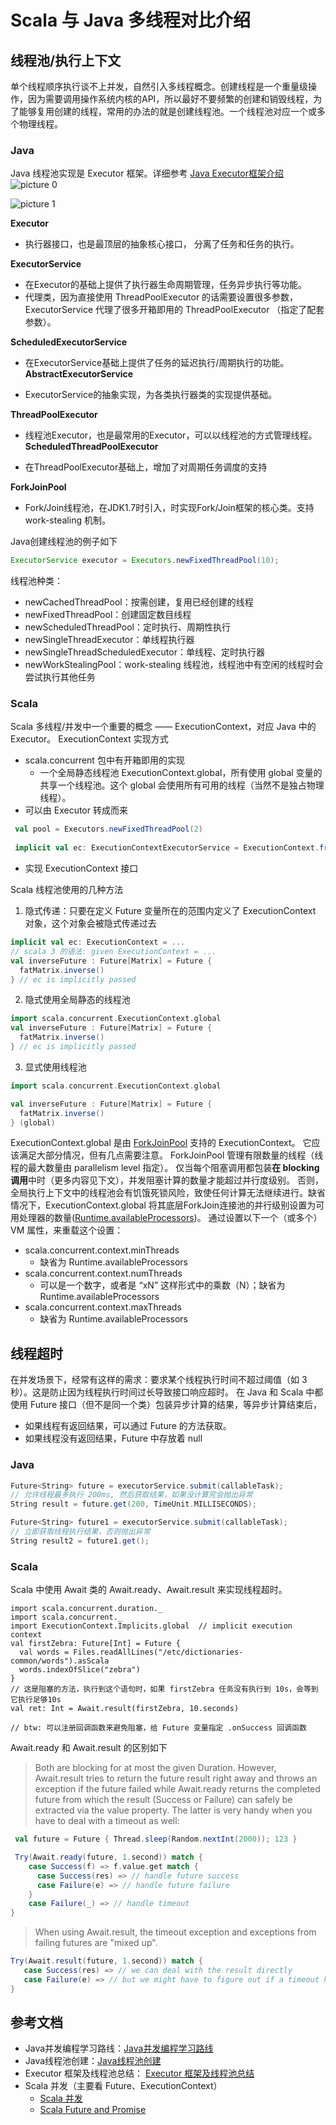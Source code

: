 # Scala 与 Java 多线程对比介绍

## 线程池/执行上下文
单个线程顺序执行谈不上并发，自然引入多线程概念。创建线程是一个重量级操作，因为需要调用操作系统内核的API，所以最好不要频繁的创建和销毁线程，为了能够复用创建的线程，常用的办法的就是创建线程池。一个线程池对应一个或多个物理线程。

### Java
Java 线程池实现是 Executor 框架。详细参考 [Java Executor框架介绍]
![picture 0](../../image/%E5%B9%B6%E5%8F%91/java-executor框架1.png)  

![picture 1](../../image/%E5%B9%B6%E5%8F%91/java-executor框架2.png)  

**Executor**

- 执行器接口，也是最顶层的抽象核心接口， 分离了任务和任务的执行。

**ExecutorService**

- 在Executor的基础上提供了执行器生命周期管理，任务异步执行等功能。
- 代理类，因为直接使用 ThreadPoolExecutor 的话需要设置很多参数，ExecutorService 代理了很多开箱即用的 ThreadPoolExecutor （指定了配套参数）。

**ScheduledExecutorService**

- 在ExecutorService基础上提供了任务的延迟执行/周期执行的功能。
**AbstractExecutorService**

- ExecutorService的抽象实现，为各类执行器类的实现提供基础。

**ThreadPoolExecutor**

- 线程池Executor，也是最常用的Executor，可以以线程池的方式管理线程。
**ScheduledThreadPoolExecutor**

- 在ThreadPoolExecutor基础上，增加了对周期任务调度的支持

**ForkJoinPool**

- Fork/Join线程池，在JDK1.7时引入，时实现Fork/Join框架的核心类。支持 work-stealing 机制。

Java创建线程池的例子如下
```java
ExecutorService executor = Executors.newFixedThreadPool(10);
```
线程池种类：

- newCachedThreadPool：按需创建，复用已经创建的线程
- newFixedThreadPool：创建固定数目线程
- newScheduledThreadPool：定时执行、周期性执行
- newSingleThreadExecutor：单线程执行器
- newSingleThreadScheduledExecutor：单线程、定时执行器
- newWorkStealingPool：work-stealing 线程池，线程池中有空闲的线程时会尝试执行其他任务

### Scala
Scala 多线程/并发中一个重要的概念 —— ExecutionContext，对应 Java 中的 Executor。
ExecutionContext 实现方式

- scala.concurrent 包中有开箱即用的实现
  - 一个全局静态线程池 ExecutionContext.global，所有使用 global 变量的共享一个线程池。这个 global 会使用所有可用的线程（当然不是独占物理线程）。
- 可以由 Executor 转成而来
```scala
 val pool = Executors.newFixedThreadPool(2)
 
 implicit val ec: ExecutionContextExecutorService = ExecutionContext.fromExecutorService(pool)
```
- 实现 ExecutionContext 接口

Scala 线程池使用的几种方法

1. 隐式传递：只要在定义 Future 变量所在的范围内定义了 ExecutionContext 对象，这个对象会被隐式传递过去
```scala
implicit val ec: ExecutionContext = ...
// scala 3 的语法: given ExecutionContext = ...
val inverseFuture : Future[Matrix] = Future {
  fatMatrix.inverse()
} // ec is implicitly passed
```
2. 隐式使用全局静态的线程池
```scala
import scala.concurrent.ExecutionContext.global
val inverseFuture : Future[Matrix] = Future {
  fatMatrix.inverse()
} // ec is implicitly passed
```
3. 显式使用线程池
```scala
import scala.concurrent.ExecutionContext.global

val inverseFuture : Future[Matrix] = Future {
  fatMatrix.inverse()
} (global)
```

ExecutionContext.global 是由 [ForkJoinPool](https://docs.oracle.com/javase/tutorial/essential/concurrency/forkjoin.html) 支持的 ExecutionContext。 它应该满足大部分情况，但有几点需要注意。  ForkJoinPool 管理有限数量的线程（线程的最大数量由 parallelism level 指定）。 仅当每个阻塞调用都包装**在 blocking 调用**中时（更多内容见下文），并发阻塞计算的数量才能超过并行度级别。 否则，全局执行上下文中的线程池会有饥饿死锁风险，致使任何计算无法继续进行。缺省情况下，ExecutionContext.global 将其底层ForkJoin连接池的并行级别设置为可用处理器的数量([Runtime.availableProcessors](https://docs.oracle.com/javase/7/docs/api/java/lang/Runtime.html#availableProcessors%28%29))。 通过设置以下一个（或多个） VM 属性，来重载这个设置：

- scala.concurrent.context.minThreads 
    - 缺省为 Runtime.availableProcessors
- scala.concurrent.context.numThreads 
    - 可以是一个数字，或者是 “xN” 这样形式中的乘数（N）；缺省为 Runtime.availableProcessors
- scala.concurrent.context.maxThreads 
    - 缺省为 Runtime.availableProcessors

## 线程超时
在并发场景下，经常有这样的需求：要求某个线程执行时间不超过阈值（如 3秒）。这是防止因为线程执行时间过长导致接口响应超时。
在 Java 和 Scala 中都使用 Future 接口（但不是同一个类）包装异步计算的结果，等异步计算结束后，
- 如果线程有返回结果，可以通过 Future 的方法获取。
- 如果线程没有返回结果，Future 中存放着 null

### Java
```scala
Future<String> future = executorService.submit(callableTask);
// 允许线程最多执行 200ms, 然后获取结果，如果没计算完会抛出异常
String result = future.get(200, TimeUnit.MILLISECONDS);

Future<String> future1 = executorService.submit(callableTask);
// 立即获取线程执行结果，否则抛出异常
String result2 = future1.get();
```


### Scala
Scala 中使用 Await 类的 Await.ready、Await.result 来实现线程超时。
```
import scala.concurrent.duration._
import scala.concurrent._
import ExecutionContext.Implicits.global  // implicit execution context
val firstZebra: Future[Int] = Future {
  val words = Files.readAllLines("/etc/dictionaries-common/words").asScala
  words.indexOfSlice("zebra")
}
// 这是阻塞的方法，执行到这个语句时，如果 firstZebra 任务没有执行到 10s，会等到它执行足够10s
val ret: Int = Await.result(firstZebra, 10.seconds)

// btw: 可以注册回调函数来避免阻塞，给 Future 变量指定 .onSuccess 回调函数
```

Await.ready 和 Await.result 的区别如下

>Both are blocking for at most the given Duration. However, Await.result tries to return the future result right away and throws an exception if the future failed while Await.ready returns the completed future from which the result (Success or Failure) can safely be extracted via the value property.
>The latter is very handy when you have to deal with a timeout as well:
```scala
 val future = Future { Thread.sleep(Random.nextInt(2000)); 123 }

 Try(Await.ready(future, 1.second)) match {
    case Success(f) => f.value.get match {
      case Success(res) => // handle future success 
      case Failure(e) => // handle future failure
    }
    case Failure(_) => // handle timeout
}
```

>When using Await.result, the timeout exception and exceptions from failing futures are "mixed up".
```scala
Try(Await.result(future, 1.second)) match {
   case Success(res) => // we can deal with the result directly
   case Failure(e) => // but we might have to figure out if a timeout happened
}
```




## 参考文档
* Java并发编程学习路线：[Java并发编程学习路线]
* Java线程池创建：[Java线程池创建]
* Executor 框架及线程池总结： [Executor 框架及线程池总结]
* Scala 并发（主要看 Future、ExecutionContext）
    * [Scala 并发]
    * [Scala Future and Promise]

[Java Executor框架介绍]:https://juejin.cn/post/7083820655270952990
[Java并发编程学习路线]: https://zhuanlan.zhihu.com/p/25577863
[Java线程池创建]:https://docs.oracle.com/en/java/javase/17/docs/api/java.base/java/util/concurrent/Executors.html
[Executor 框架及线程池总结]: https://juejin.cn/post/7083820655270952990
[Scala 并发]: https://docs.scala-lang.org/zh-cn/scala3/book/concurrency.html
[Scala Future and Promise]: https://docs.scala-lang.org/overviews/core/futures.html